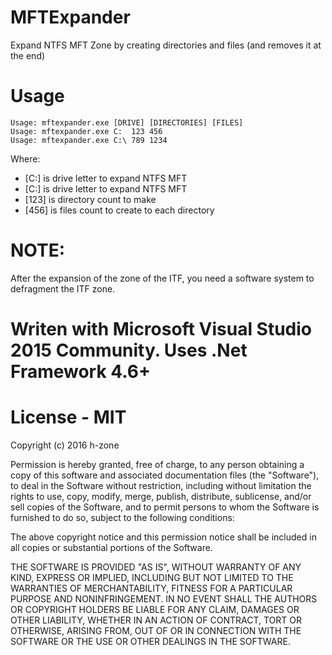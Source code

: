 # MFTExpander
Expand NTFS MFT Zone by creating directories and files (and removes it at the end)

# Usage
```
Usage: mftexpander.exe [DRIVE] [DIRECTORIES] [FILES]
Usage: mftexpander.exe C:  123 456
Usage: mftexpander.exe C:\ 789 1234
```
Where:
*    [C:]  is drive letter to expand NTFS MFT
*    [C:\] is drive letter to expand NTFS MFT
*    [123] is directory count to make
*    [456] is files count to create to each directory

# NOTE:
After the expansion of the zone of the ITF, you need a software system to defragment the ITF zone.

# Writen with Microsoft Visual Studio 2015 Community. Uses .Net Framework 4.6+
# License - MIT
Copyright (c) 2016 h-zone

Permission is hereby granted, free of charge, to any person obtaining a copy
of this software and associated documentation files (the "Software"), to deal
in the Software without restriction, including without limitation the rights
to use, copy, modify, merge, publish, distribute, sublicense, and/or sell
copies of the Software, and to permit persons to whom the Software is
furnished to do so, subject to the following conditions:

The above copyright notice and this permission notice shall be included in all
copies or substantial portions of the Software.

THE SOFTWARE IS PROVIDED "AS IS", WITHOUT WARRANTY OF ANY KIND, EXPRESS OR
IMPLIED, INCLUDING BUT NOT LIMITED TO THE WARRANTIES OF MERCHANTABILITY,
FITNESS FOR A PARTICULAR PURPOSE AND NONINFRINGEMENT. IN NO EVENT SHALL THE
AUTHORS OR COPYRIGHT HOLDERS BE LIABLE FOR ANY CLAIM, DAMAGES OR OTHER
LIABILITY, WHETHER IN AN ACTION OF CONTRACT, TORT OR OTHERWISE, ARISING FROM,
OUT OF OR IN CONNECTION WITH THE SOFTWARE OR THE USE OR OTHER DEALINGS IN THE
SOFTWARE.

